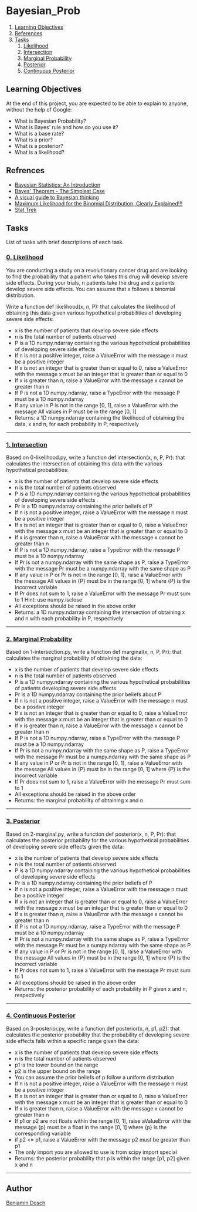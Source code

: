 # Bayesian_Prob

1. [Learning Objectives](#learning-objectives)
2. [References](#references)
3. [Tasks](#tasks)
	1. [Likelihood](#0-likelihood)
	2. [Intersection](#1-intersection)
	3. [Marginal Probability](#2-marginal-probability)
	4. [Posterior](#3-posterior)
	5. [Continuous Posterior](#4-continuous-posterior)

## Learning Objectives
At the end of this project, you are expected to be able to explain to anyone, without the help of Google:

* What is Bayesian Probability?
* What is Bayes’ rule and how do you use it?
* What is a base rate?
* What is a prior?
* What is a posterior?
* What is a likelihood?

## Refrences

* [Bayesian Statistics: An Introduction](https://www.youtube.com/watch?v=Pahyv9i_X2k "Bayesian Statistics: An Introduction")
* [Bayes' Theorem - The Simplest Case](https://www.youtube.com/watch?v=XQoLVl31ZfQ "Bayes' Theorem - The Simplest Case")
* [A visual guide to Bayesian thinking](https://www.youtube.com/watch?v=BrK7X_XlGB8 "A visual guide to Bayesian thinking")
* [Maximum Likelihood for the Binomial Distribution, Clearly Explained!!!](https://www.youtube.com/watch?v=4KKV9yZCoM4 "Maximum Likelihood for the Binomial Distribution, Clearly Explained!!!")
* [Stat Trek](https://stattrek.com/probability/probability-rules.aspx "Stat Trek")

## Tasks
List of tasks with brief descriptions of each task.

### [0. Likelihood](https://github.com/BenDoschGit/holbertonschool-machine_learning/blob/main/math/0x07-bayesian_prob/0-likelihood.py "0. Likelihood")

You are conducting a study on a revolutionary cancer drug and are looking to find the probability that a patient who takes this drug will develop severe side effects. During your trials, n patients take the drug and x patients develop severe side effects. You can assume that x follows a binomial distribution.

Write a function def likelihood(x, n, P): that calculates the likelihood of obtaining this data given various hypothetical probabilities of developing severe side effects:

* x is the number of patients that develop severe side effects
* n is the total number of patients observed
* P is a 1D numpy.ndarray containing the various hypothetical probabilities of developing severe side effects
* If n is not a positive integer, raise a ValueError with the message n must be a positive integer
* If x is not an integer that is greater than or equal to 0, raise a ValueError with the message x must be an integer that is greater than or equal to 0
* If x is greater than n, raise a ValueError with the message x cannot be greater than n
* If P is not a 1D numpy.ndarray, raise a TypeError with the message P must be a 1D numpy.ndarray
* If any value in P is not in the range [0, 1], raise a ValueError with the message All values in P must be in the range [0, 1]
* Returns: a 1D numpy.ndarray containing the likelihood of obtaining the data, x and n, for each probability in P, respectively

---

### [1. Intersection](https://github.com/BenDoschGit/holbertonschool-machine_learning/blob/main/math/0x07-bayesian_prob/1-intersection.py "1. Intersection")

Based on 0-likelihood.py, write a function def intersection(x, n, P, Pr): that calculates the intersection of obtaining this data with the various hypothetical probabilities:

* x is the number of patients that develop severe side effects
* n is the total number of patients observed
* P is a 1D numpy.ndarray containing the various hypothetical probabilities of developing severe side effects
* Pr is a 1D numpy.ndarray containing the prior beliefs of P
* If n is not a positive integer, raise a ValueError with the message n must be a positive integer
* If x is not an integer that is greater than or equal to 0, raise a ValueError with the message x must be an integer that is greater than or equal to 0
* If x is greater than n, raise a ValueError with the message x cannot be greater than n
* If P is not a 1D numpy.ndarray, raise a TypeError with the message P must be a 1D numpy.ndarray
* If Pr is not a numpy.ndarray with the same shape as P, raise a TypeError with the message Pr must be a numpy.ndarray with the same shape as P
* If any value in P or Pr is not in the range [0, 1], raise a ValueError with the message All values in {P} must be in the range [0, 1] where {P} is the incorrect variable
* If Pr does not sum to 1, raise a ValueError with the message Pr must sum to 1 Hint: use numpy.isclose
* All exceptions should be raised in the above order
* Returns: a 1D numpy.ndarray containing the intersection of obtaining x and n with each probability in P, respectively

---

### [2. Marginal Probability](https://github.com/BenDoschGit/holbertonschool-machine_learning/blob/main/math/0x07-bayesian_prob/2-marginal.py "2. Marginal Probability")

Based on 1-intersection.py, write a function def marginal(x, n, P, Pr): that calculates the marginal probability of obtaining the data:

* x is the number of patients that develop severe side effects
* n is the total number of patients observed
* P is a 1D numpy.ndarray containing the various hypothetical probabilities of patients developing severe side effects
* Pr is a 1D numpy.ndarray containing the prior beliefs about P
* If n is not a positive integer, raise a ValueError with the message n must be a positive integer
* If x is not an integer that is greater than or equal to 0, raise a ValueError with the message x must be an integer that is greater than or equal to 0
* If x is greater than n, raise a ValueError with the message x cannot be greater than n
* If P is not a 1D numpy.ndarray, raise a TypeError with the message P must be a 1D numpy.ndarray
* If Pr is not a numpy.ndarray with the same shape as P, raise a TypeError with the message Pr must be a numpy.ndarray with the same shape as P
* If any value in P or Pr is not in the range [0, 1], raise a ValueError with the message All values in {P} must be in the range [0, 1] where {P} is the incorrect variable
* If Pr does not sum to 1, raise a ValueError with the message Pr must sum to 1
* All exceptions should be raised in the above order
* Returns: the marginal probability of obtaining x and n

---

### [3. Posterior](https://github.com/BenDoschGit/holbertonschool-machine_learning/blob/main/math/0x07-bayesian_prob/3-posterior.py "3. Posterior")

Based on 2-marginal.py, write a function def posterior(x, n, P, Pr): that calculates the posterior probability for the various hypothetical probabilities of developing severe side effects given the data:

* x is the number of patients that develop severe side effects
* n is the total number of patients observed
* P is a 1D numpy.ndarray containing the various hypothetical probabilities of developing severe side effects
* Pr is a 1D numpy.ndarray containing the prior beliefs of P
* If n is not a positive integer, raise a ValueError with the message n must be a positive integer
* If x is not an integer that is greater than or equal to 0, raise a ValueError with the message x must be an integer that is greater than or equal to 0
* If x is greater than n, raise a ValueError with the message x cannot be greater than n
* If P is not a 1D numpy.ndarray, raise a TypeError with the message P must be a 1D numpy.ndarray
* If Pr is not a numpy.ndarray with the same shape as P, raise a TypeError with the message Pr must be a numpy.ndarray with the same shape as P
* If any value in P or Pr is not in the range [0, 1], raise a ValueError with the message All values in {P} must be in the range [0, 1] where {P} is the incorrect variable
* If Pr does not sum to 1, raise a ValueError with the message Pr must sum to 1
* All exceptions should be raised in the above order
* Returns: the posterior probability of each probability in P given x and n, respectively

---

### [4. Continuous Posterior](https://github.com/BenDoschGit/holbertonschool-machine_learning/blob/main/math/0x07-bayesian_prob/100-continuous.py "4. Continuous Posterior")

Based on 3-posterior.py, write a function def posterior(x, n, p1, p2): that calculates the posterior probability that the probability of developing severe side effects falls within a specific range given the data:

* x is the number of patients that develop severe side effects
* n is the total number of patients observed
* p1 is the lower bound on the range
* p2 is the upper bound on the range
* You can assume the prior beliefs of p follow a uniform distribution
* If n is not a positive integer, raise a ValueError with the message n must be a positive integer
* If x is not an integer that is greater than or equal to 0, raise a ValueError with the message x must be an integer that is greater than or equal to 0
* If x is greater than n, raise a ValueError with the message x cannot be greater than n
* If p1 or p2 are not floats within the range [0, 1], raise aValueError with the message {p} must be a float in the range [0, 1] where {p} is the corresponding variable
* if p2 <= p1, raise a ValueError with the message p2 must be greater than p1
* The only import you are allowed to use is from scipy import special
* Returns: the posterior probability that p is within the range [p1, p2] given x and n

---

## Author

[Benjamin Dosch](https://github.com/BenDoschGit)
